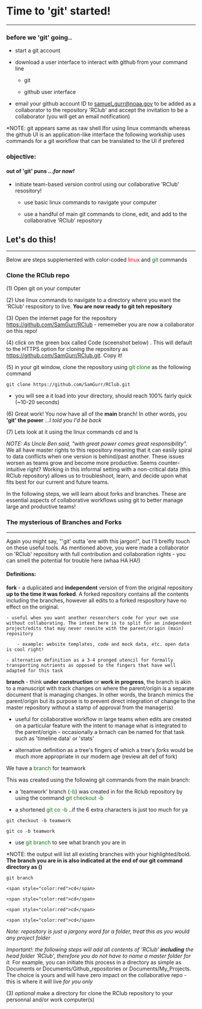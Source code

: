 # Time to 'git' started!

----

### before we 'git' going..

* start a git account 
	
* download a user interface to interact with github from your command line 

	- git 
	
	- github user interface 
	
* email your github account ID to samuel_gurr@noaa.gov to be added as a collaborator to the repository 'RClub' and accept the invitation to be a collaborator (you will get an email notification)
	
*NOTE: git appears same as raw shell lfor using linux commands whereas the github UI is an application-like interface
the following workship uses commands for a git workflow that can be translated to the UI if prefered  

### objective:

#### out of 'git' puns *...for now!*

* initiate team-based version control using our collaborative 'RClub' resository!

	- use basic linux commands to navigate your computer 

	- use a handful of main git commands to clone, edit, and add to the collaborative 'RClub' repository 
	
## Let's do this! 

----

Below are steps supplemented with color-coded <span style="color:red">linux</span> and <span style="color:green">git</span> commands 

### Clone the RClub repo

(1) Open git on your computer 

(2) Use linux commands to navigate to a directory where you want the 'RClub' respository to live. **You are now ready to <span style="color:clone">git</span> teh repository**

(3) Open the internet page for the repository https://github.com/SamGurr/RClub - rememeber you are now a collaborator on this repo! 

(4) click on the green box called Code (sceenshot below) . This will default to the HTTPS option for cloning the repository as https://github.com/SamGurr/RClub.git. Copy it!

(5) in your git window, clone the repository using <span style="color:green">git clone</span> as the following command

```
git clone https://github.com/SamGurr/RClub.git
```

* you will see a it load into your directory, should reach 100% fairly quick (~10-20 seconds)

(6) Great work! You now have all of the **main** branch!
 In other words, you **'git' the power** *...I told you I'd be back*

(7) Lets look at it using the linux commands cd and ls


*NOTE: As Uncle Ben said, "with great power comes great responsibility".* 
We all have master rights to this repository meaning that it can easily spiral to data conflicts when one version is behind/past another. 
These issues worsen as teams grow and become more productive. Seems counter-intuitive right? Working in this informal setting with a non-critical data
(this RClub repository) allows us to troubleshoot, learn, and decide upon what fits best for our current and future teams.

In the following steps, we will learn about forks and branches. These are essential aspects of collaborative workflows using git
to better manage large and productive teams!

### The mysterious of Branches and Forks
----

Again you might say, "'git' outta 'ere with this jargon!", but I'll breifly touch on these useful tools.
As mentioned above, you were made a collaborator on 'RClub' repository with full contribution and collaboration rights - 
you can smell the potential for trouble here (whaa HA HA!) 


#### Definitions: 

**fork** - a duplicated and **independent** version of from the original repository **up to the time it was forked**. A forked repository contains all the contents including the branches, 
however all edits to a forked respository have no effect on the original. 
	
	- useful when you want another researchers code for your own use without collaborating. The intent here is to split for an independent project/edits that may never reunite with the parent/origin (main) repository
	
		- example: website templates, code and mock data, etc. open data is cool right!

	- alternative definition as a 3-4 pronged utencil for formally transporting nutrients as opposed to the fingers that have well adapted for this task

**branch** - think **under construction** or **work in progress**, the branch is akin to a manuscript with track changes on where the parent/origin is a separate document that is managing changes. 
In other words, the branch mimics the parent/origin but its purpose is to prevent direct integration of change to the master repository without a stamp of approval from the manager(s)

- useful for collaborative workflow in large teams when edits are created on a particular feature with the intent to manage what is integrated to the parent/origin - occasionally a brnach can be named for that task such as 'timeline data' or 'stats'

- alternative definition as a tree's fingers of which a tree's *forks* would be much more appropriate in our modern age (review alt def of fork)

We have a <span style="color:green">branch</span> for teamwork 

This was created using the following git commands from the main branch:

* a 'teamwork' branch (<span style="color:green">-b</span>) was created in for the Rclub repository by using the command <span style="color:green">git checkout -b</span> 

- a shortened <span style="color:green">git co -b</span> ..if the 6 extra characters is just too much for ya

```
git checkout -b teamwork
```

```
git co -b teamwork
```

* use <span style="color:green">git branch</span> to see what branch you are in

*NOTE: the output will list all existing branches with your highlighted/bold. 
**The branch you are in  is also indicated at the end of our git command directory as (<current branch>)**

```
git branch
```


```
<span style="color:red">cd</span>
```


```
<span style="color:red">cd</span>
```

```
<span style="color:red">cd</span>
```

```
<span style="color:red">cd</span>
```

*Note: repository is just a jargony word for a folder, treat this as you would any project folder* 

*Important!: the following steps will add all contents of 'RClub' **including** the head folder 'RClub', therefore you do not have to name a master folder for it.* 
For example, you can initiate this process in a directory as simple as Documents or Documents/Github_repositories  or Documents/My_Projects. 
The choice is yours and will have zero impact on the collaborative repo - this is where it will live *for you only*

(3) *optional* make a directory for 
 clone the RClub repository to your personnal and/or work computer(s) 